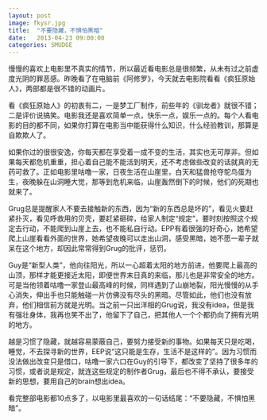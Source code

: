 ```yaml
---
layout: post
image: fkysr.jpg
title:  "不要隐藏，不惧怕黑暗"
date:   2013-04-23 09:00:00
categories: SMUDGE
---
```



慢慢的喜欢上电影里不真实的情节，所以最近看电影总是很频繁，从未有过之前虚度光阴的罪恶感。昨晚看了在电脑前《阿修罗》，今天就去电影院看看《疯狂原始人》，两部都是很不错的动画片。

看《疯狂原始人》的初衷有二，一是梦工厂制作，前些年的《驯龙者》就很不错；二是评价说搞笑。电影我还是喜欢简单一点，快乐一点，娱乐一点的。每个人看电影的目的都不同，如果你打算在电影当中能获得什么知识，什么经验教训，那算是自欺欺人了。

如果你过的很很安逸，你每天都在享受着一成不变的生活，其实也无可厚非。但如果每天都危机重重，担心着自己能不能活到明天，还不考虑做些改变的话就真的无药可救了。正如电影里咕噜一家，日夜生活在山崖里，白天和猛兽抢夺鸵鸟蛋为生，夜晚躲在山洞睡大觉，那等到危机来临，山崖轰然倒下的时候，他们的死期也就来了。

Grug总是提醒家人不要去接触新的东西，因为“新的东西总是坏的”，看见火要赶紧扑灭，看见呼救用的贝壳，要赶紧砸碎，给家人制定“规定”，要时刻按照这个规定去行动，不能爬到山崖上去，也不能私自行动。EPP有着很强的好奇心，她希望爬上山崖看看外面的世界，她希望夜晚可以走出山洞，感受黑暗，她不愿一辈子就呆在这个地方，却因此常常得到Grug的批评，惩罚。

Guy是“新型人类”，他向往阳光，所以一心超着太阳的地方前进，他要爬上最高的山顶，那样才能更接近太阳，即便世界末日真的来临，那儿也是非常安全的地方。可是当他领着咕噜一家登山最高峰的时候，同样遇到了山崩地裂，阳光慢慢的从手心消失，伸出手也只能触碰一片仿佛没有尽头的黑暗。尽管如此，他们也没有放弃，他们相信前方就是光明。当之前一只出洋相的Grug说，我没有idea，但是我有强壮身体，我再也笑不出了，他留下了自己，把其他人一个个都扔向了拥有光明的地方。

越是习惯了隐藏，就越容易蒙蔽自己，要努力接受新的事物。如果每天只是吃喝，睡觉，不去探寻新的世界，EEP说“这只能是生存，生活不是这样的”。因为习惯而没法做出改变只是借口，咕噜一家六口在Guy的引导下，都改变了坚持了很多年的习惯，或者说是规定，就连这些规定的制作者Grug，最后也不得不承认，要接受新的思想，要用自己的brain想出idea。

看完整部电影都10点多了，以电影里最喜欢的一句话结尾：“不要隐藏，不惧怕黑暗”。